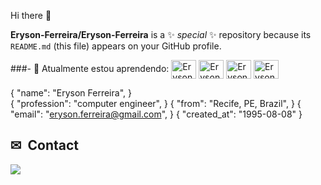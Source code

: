  Hi there 👋


**Eryson-Ferreira/Eryson-Ferreira** is a ✨ _special_ ✨ repository because its `README.md` (this file) appears on your GitHub profile.

###- 🌱 Atualmente estou aprendendo: 
<img align="center" alt="Eryson-HTML" height="30" width="40" src="https://cdn.jsdelivr.net/gh/devicons/devicon/icons/html5/html5-original.svg"/>
<img align="center" alt="Eryson-CSS" height="30" width="40" src="https://cdn.jsdelivr.net/gh/devicons/devicon/icons/css3/css3-original.svg"/>
<img align="center" alt="Eryson-Bootstrap" height="30" width="40" src="https://cdn.jsdelivr.net/gh/devicons/devicon/icons/bootstrap/bootstrap-original.svg"/>
<img align="center" alt="Eryson-JS" height="30" width="40" src="https://cdn.jsdelivr.net/gh/devicons/devicon/icons/javascript/javascript-original.svg" />



{
  "name": "Eryson Ferreira",
  }  
 { 
 "profession": "computer engineer",
 }
 { 
 "from": "Recife, PE, Brazil",
 }
 { 
 "email": "eryson.ferreira@gmail.com",
 }
 { 
 "created_at": "1995-08-08"
}



## ✉ &nbsp;Contact

<div>
  <a href="[https://](https://www.linkedin.com/in/eryson-luz-b3b64282/)" target="_blank"><img src="https://img.shields.io/badge/LinkedIn-0077B5?style=for-the-badge&logo=linkedin&logoColor=white" target="_blank"/></a>
